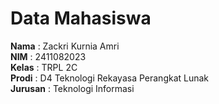 # Data Mahasiswa

**Nama**    : Zackri Kurnia Amri  
**NIM**     : 2411082023  
**Kelas**   : TRPL 2C  
**Prodi**   : D4 Teknologi Rekayasa Perangkat Lunak  
**Jurusan** : Teknologi Informasi  

